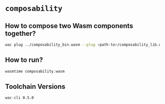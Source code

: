 # `composability`

## How to compose two Wasm components together?

```bash
wac plug ../composability_bin.wasm --plug <path-to>/composability_lib.wasm -o composability.wasm
```

## How to run?

```bash
wasmtime composability.wasm
```

## Toolchain Versions

```bash
wac-cli 0.5.0
```

